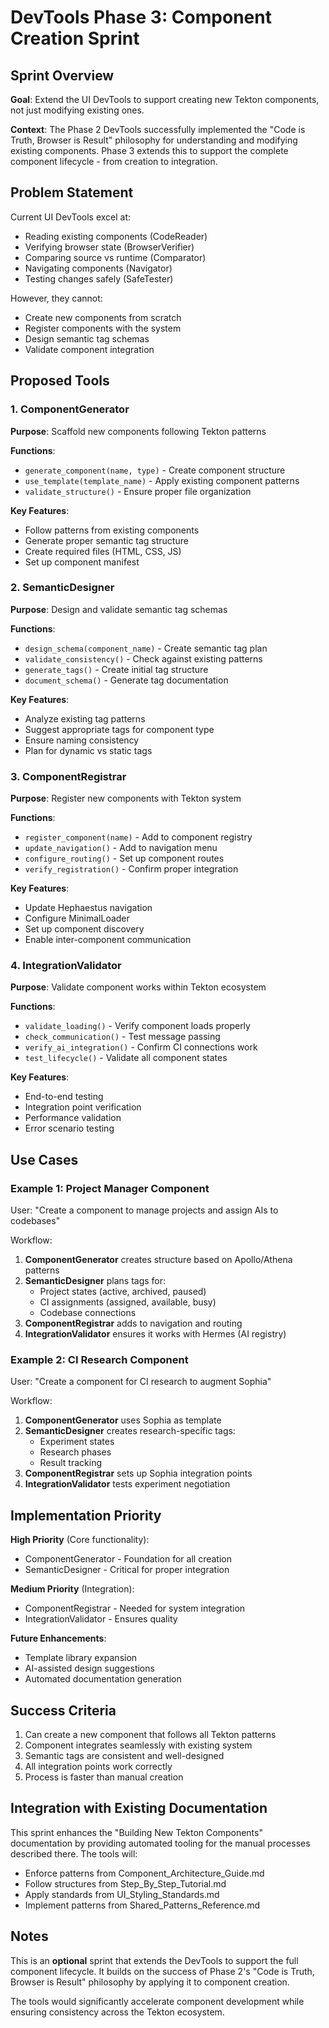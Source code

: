 # DevTools Phase 3: Component Creation Sprint

## Sprint Overview

**Goal**: Extend the UI DevTools to support creating new Tekton components, not just modifying existing ones.

**Context**: The Phase 2 DevTools successfully implemented the "Code is Truth, Browser is Result" philosophy for understanding and modifying existing components. Phase 3 extends this to support the complete component lifecycle - from creation to integration.

## Problem Statement

Current UI DevTools excel at:
- Reading existing components (CodeReader)
- Verifying browser state (BrowserVerifier)
- Comparing source vs runtime (Comparator)
- Navigating components (Navigator)
- Testing changes safely (SafeTester)

However, they cannot:
- Create new components from scratch
- Register components with the system
- Design semantic tag schemas
- Validate component integration

## Proposed Tools

### 1. ComponentGenerator
**Purpose**: Scaffold new components following Tekton patterns

**Functions**:
- `generate_component(name, type)` - Create component structure
- `use_template(template_name)` - Apply existing component patterns
- `validate_structure()` - Ensure proper file organization

**Key Features**:
- Follow patterns from existing components
- Generate proper semantic tag structure
- Create required files (HTML, CSS, JS)
- Set up component manifest

### 2. SemanticDesigner
**Purpose**: Design and validate semantic tag schemas

**Functions**:
- `design_schema(component_name)` - Create semantic tag plan
- `validate_consistency()` - Check against existing patterns
- `generate_tags()` - Create initial tag structure
- `document_schema()` - Generate tag documentation

**Key Features**:
- Analyze existing tag patterns
- Suggest appropriate tags for component type
- Ensure naming consistency
- Plan for dynamic vs static tags

### 3. ComponentRegistrar
**Purpose**: Register new components with Tekton system

**Functions**:
- `register_component(name)` - Add to component registry
- `update_navigation()` - Add to navigation menu
- `configure_routing()` - Set up component routes
- `verify_registration()` - Confirm proper integration

**Key Features**:
- Update Hephaestus navigation
- Configure MinimalLoader
- Set up component discovery
- Enable inter-component communication

### 4. IntegrationValidator
**Purpose**: Validate component works within Tekton ecosystem

**Functions**:
- `validate_loading()` - Verify component loads properly
- `check_communication()` - Test message passing
- `verify_ai_integration()` - Confirm CI connections work
- `test_lifecycle()` - Validate all component states

**Key Features**:
- End-to-end testing
- Integration point verification
- Performance validation
- Error scenario testing

## Use Cases

### Example 1: Project Manager Component
User: "Create a component to manage projects and assign AIs to codebases"

Workflow:
1. **ComponentGenerator** creates structure based on Apollo/Athena patterns
2. **SemanticDesigner** plans tags for:
   - Project states (active, archived, paused)
   - CI assignments (assigned, available, busy)
   - Codebase connections
3. **ComponentRegistrar** adds to navigation and routing
4. **IntegrationValidator** ensures it works with Hermes (AI registry)

### Example 2: CI Research Component
User: "Create a component for CI research to augment Sophia"

Workflow:
1. **ComponentGenerator** uses Sophia as template
2. **SemanticDesigner** creates research-specific tags:
   - Experiment states
   - Research phases
   - Result tracking
3. **ComponentRegistrar** sets up Sophia integration points
4. **IntegrationValidator** tests experiment negotiation

## Implementation Priority

**High Priority** (Core functionality):
- ComponentGenerator - Foundation for all creation
- SemanticDesigner - Critical for proper integration

**Medium Priority** (Integration):
- ComponentRegistrar - Needed for system integration
- IntegrationValidator - Ensures quality

**Future Enhancements**:
- Template library expansion
- AI-assisted design suggestions
- Automated documentation generation

## Success Criteria

1. Can create a new component that follows all Tekton patterns
2. Component integrates seamlessly with existing system
3. Semantic tags are consistent and well-designed
4. All integration points work correctly
5. Process is faster than manual creation

## Integration with Existing Documentation

This sprint enhances the "Building New Tekton Components" documentation by providing automated tooling for the manual processes described there. The tools will:
- Enforce patterns from Component_Architecture_Guide.md
- Follow structures from Step_By_Step_Tutorial.md
- Apply standards from UI_Styling_Standards.md
- Implement patterns from Shared_Patterns_Reference.md

## Notes

This is an **optional** sprint that extends the DevTools to support the full component lifecycle. It builds on the success of Phase 2's "Code is Truth, Browser is Result" philosophy by applying it to component creation.

The tools would significantly accelerate component development while ensuring consistency across the Tekton ecosystem.